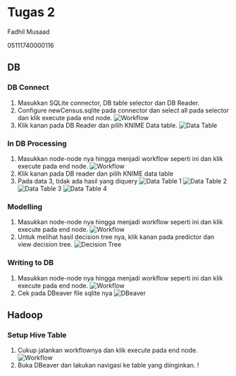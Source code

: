 # Tugas 2

Fadhil Musaad

05111740000116

## DB

### DB Connect

1. Masukkan SQLite connector, DB table selector dan DB Reader.
2. Configure newCensus.sqlite pada connector dan select all pada selector dan klik execute pada end node.
![Workflow](image/workflow_1_1.png)
3. Klik kanan pada DB Reader dan pilih KNIME Data table.
![Data Table](image/ss_1_1_1.png)

### In DB Processing

1. Masukkan node-node nya hingga menjadi workflow seperti ini dan klik execute pada end node.
![Workflow](image/workflow_1_2.png)
2. Klik kanan pada DB reader dan pilih KNIME data table
3. Pada data 3, tidak ada hasil yang diquery
![Data Table 1](image/ss_1_2_1.png)
![Data Table 2](image/ss_1_2_2.png)
![Data Table 3](image/ss_1_2_3.png)
![Data Table 4](image/ss_1_2_4.png)

### Modelling

1. Masukkan node-node nya hingga menjadi workflow seperti ini dan klik execute pada end node.
![Workflow](image/workflow_1_3.png)
2. Untuk melihat hasil decision tree nya, klik kanan pada predictor dan view decision tree.
![Decision Tree](image/ss_1_3_1.png)

### Writing to DB

1. Masukkan node-node nya hingga menjadi workflow seperti ini dan klik execute pada end node.
![Workflow](image/workflow_1_4.png)
2. Cek pada DBeaver file sqlite nya
![DBeaver](image/ss_1_4_1.png)

## Hadoop

### Setup Hive Table

1. Cukup jalankan workflownya dan klik execute pada end node.
![Workflow](image/workflow_2_1.png)
2. Buka DBeaver dan lakukan navigasi ke table yang diinginkan.
!